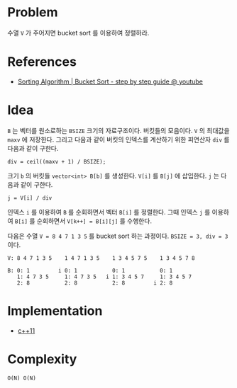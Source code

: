 # Problem

수열 `V` 가 주어지면 bucket sort 를 이용하여 정렬하라.

# References

* [Sorting Algorithm | Bucket Sort - step by step guide @ youtube](https://www.youtube.com/watch?v=geVyIsFpxUs)

# Idea

`B` 는 벡터를 원소로하는 `BSIZE` 크기의 자료구조이다. 버킷들의
모음이다.  `V` 의 최대값을 `maxv` 에 저장한다.  그리고 다음과 같이
버킷의 인덱스를 계산하기 위한 피연산자 `div` 를 다음과 같이 구한다.

```
div = ceil((maxv + 1) / BSIZE);
```

크기 `b` 의 버킷들 `vector<int> B[b]` 를 생성한다.  `V[i]` 를 `B[j]`
에 삽입한다. `j` 는 다음과 같이 구한다.

```
j = V[i] / div
```

인덱스 `i` 를 이용하여 `B` 를 순회하면서 벡터 `B[i]` 를 정렬한다. 그때
인덱스 `j` 를 이용하여 `B[i]` 를 순회하면서 `V[k++] = B[i][j]` 를
수행한다.

다음은 수열 `V = 8 4 7 1 3 5` 를 bucket sort 하는 과정이다.
`BSIZE = 3, div = 3` 이다.

```
V: 8 4 7 1 3 5    1 4 7 1 3 5    1 3 4 5 7 5    1 3 4 5 7 8

B: 0: 1         i 0: 1           0: 1           0: 1
   1: 4 7 3 5     1: 4 7 3 5   i 1: 3 4 5 7     1: 3 4 5 7
   2: 8           2: 8           2: 8         i 2: 8
```

# Implementation

* [c++11](a.cpp)

# Complexity

```
O(N) O(N)
```
